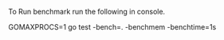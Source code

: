 To Run benchmark
run the following in console.

GOMAXPROCS=1 go test -bench=. -benchmem -benchtime=1s

